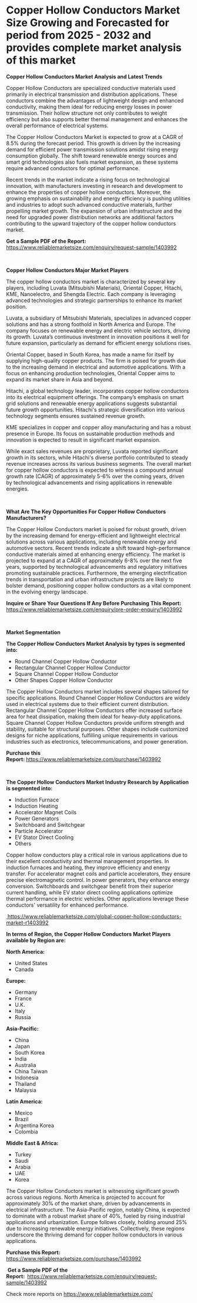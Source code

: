 <p><h1>Copper Hollow Conductors Market Size Growing and Forecasted for period from 2025 - 2032 and provides complete market analysis of this market</h1></p><p><strong>Copper Hollow Conductors Market Analysis and Latest Trends</strong></p>
<p><p>Copper Hollow Conductors are specialized conductive materials used primarily in electrical transmission and distribution applications. These conductors combine the advantages of lightweight design and enhanced conductivity, making them ideal for reducing energy losses in power transmission. Their hollow structure not only contributes to weight efficiency but also supports better thermal management and enhances the overall performance of electrical systems.</p><p>The Copper Hollow Conductors Market is expected to grow at a CAGR of 8.5% during the forecast period. This growth is driven by the increasing demand for efficient power transmission solutions amidst rising energy consumption globally. The shift toward renewable energy sources and smart grid technologies also fuels market expansion, as these systems require advanced conductors for optimal performance.</p><p>Recent trends in the market indicate a rising focus on technological innovation, with manufacturers investing in research and development to enhance the properties of copper hollow conductors. Moreover, the growing emphasis on sustainability and energy efficiency is pushing utilities and industries to adopt such advanced conductive materials, further propelling market growth. The expansion of urban infrastructure and the need for upgraded power distribution networks are additional factors contributing to the upward trajectory of the copper hollow conductors market.</p></p>
<p><strong>Get a Sample PDF of the Report:&nbsp;</strong> <a href="https://www.reliablemarketsize.com/enquiry/request-sample/1403992?utm_campaign=2747&utm_medium=2&utm_source=Github&utm_content=ia&utm_term=28032025&utm_id=copper-hollow-conductors">https://www.reliablemarketsize.com/enquiry/request-sample/1403992</a></p>
<p>&nbsp;</p>
<p><strong>Copper Hollow Conductors Major Market Players</strong></p>
<p><p>The copper hollow conductors market is characterized by several key players, including Luvata (Mitsubishi Materials), Oriental Copper, Hitachi, KME, Nanoelectro, and Shengda Electric. Each company is leveraging advanced technologies and strategic partnerships to enhance its market position.</p><p>Luvata, a subsidiary of Mitsubishi Materials, specializes in advanced copper solutions and has a strong foothold in North America and Europe. The company focuses on renewable energy and electric vehicle sectors, driving its growth. Luvata’s continuous investment in innovation positions it well for future expansion, particularly as demand for efficient energy solutions rises.</p><p>Oriental Copper, based in South Korea, has made a name for itself by supplying high-quality copper products. The firm is poised for growth due to the increasing demand in electrical and automotive applications. With a focus on enhancing production technologies, Oriental Copper aims to expand its market share in Asia and beyond.</p><p>Hitachi, a global technology leader, incorporates copper hollow conductors into its electrical equipment offerings. The company’s emphasis on smart grid solutions and renewable energy applications suggests substantial future growth opportunities. Hitachi's strategic diversification into various technology segments ensures sustained revenue growth.</p><p>KME specializes in copper and copper alloy manufacturing and has a robust presence in Europe. Its focus on sustainable production methods and innovation is expected to result in significant market expansion.</p><p>While exact sales revenues are proprietary, Luvata reported significant growth in its sectors, while Hitachi's diverse portfolio contributed to steady revenue increases across its various business segments. The overall market for copper hollow conductors is expected to witness a compound annual growth rate (CAGR) of approximately 5-6% over the coming years, driven by technological advancements and rising applications in renewable energies.</p></p>
<p>&nbsp;</p>
<p><strong>What Are The Key Opportunities For Copper Hollow Conductors Manufacturers?</strong></p>
<p><p>The Copper Hollow Conductors market is poised for robust growth, driven by the increasing demand for energy-efficient and lightweight electrical solutions across various applications, including renewable energy and automotive sectors. Recent trends indicate a shift toward high-performance conductive materials aimed at enhancing energy efficiency. The market is projected to expand at a CAGR of approximately 6-8% over the next five years, supported by technological advancements and regulatory initiatives promoting sustainable practices. Furthermore, the emerging electrification trends in transportation and urban infrastructure projects are likely to bolster demand, positioning copper hollow conductors as a vital component in the evolving energy landscape.</p></p>
<p><strong>Inquire or Share Your Questions If Any Before Purchasing This Report:</strong> <a href="https://www.reliablemarketsize.com/enquiry/pre-order-enquiry/1403992?utm_campaign=2747&utm_medium=2&utm_source=Github&utm_content=ia&utm_term=28032025&utm_id=copper-hollow-conductors">https://www.reliablemarketsize.com/enquiry/pre-order-enquiry/1403992</a></p>
<p>&nbsp;</p>
<p><strong>Market Segmentation</strong></p>
<p><strong>The Copper Hollow Conductors Market Analysis by types is segmented into:</strong></p>
<p><ul><li>Round Channel Copper Hollow Conductor</li><li>Rectangular Channel Copper Hollow Conductor</li><li>Square Channel Copper Hollow Conductor</li><li>Other Shapes Copper Hollow Conductor</li></ul></p>
<p><p>The Copper Hollow Conductors market includes several shapes tailored for specific applications. Round Channel Copper Hollow Conductors are widely used in electrical systems due to their efficient current distribution. Rectangular Channel Copper Hollow Conductors offer increased surface area for heat dissipation, making them ideal for heavy-duty applications. Square Channel Copper Hollow Conductors provide uniform strength and stability, suitable for structural purposes. Other shapes include customized designs for niche applications, fulfilling unique requirements in various industries such as electronics, telecommunications, and power generation.</p></p>
<p><strong>Purchase this Report:&nbsp;</strong><a href="https://www.reliablemarketsize.com/purchase/1403992?utm_campaign=2747&utm_medium=2&utm_source=Github&utm_content=ia&utm_term=28032025&utm_id=copper-hollow-conductors">https://www.reliablemarketsize.com/purchase/1403992</a></p>
<p>&nbsp;</p>
<p><strong>The Copper Hollow Conductors Market Industry Research by Application is segmented into:</strong></p>
<p><ul><li>Induction Furnace</li><li>Induction Heating</li><li>Accelerator Magnet Coils</li><li>Power Generators</li><li>Switchboard and Switchgear</li><li>Particle Accelerator</li><li>EV Stator Direct Cooling</li><li>Others</li></ul></p>
<p><p>Copper hollow conductors play a critical role in various applications due to their excellent conductivity and thermal management properties. In induction furnaces and heating, they improve efficiency and energy transfer. For accelerator magnet coils and particle accelerators, they ensure precise electromagnetic control. In power generators, they enhance energy conversion. Switchboards and switchgear benefit from their superior current handling, while EV stator direct cooling applications optimize thermal performance in electric vehicles. Other applications leverage these conductors' versatility for enhanced performance.</p></p>
<p><a href="https://www.reliablemarketsize.com/global-copper-hollow-conductors-market-r1403992?utm_campaign=2747&utm_medium=2&utm_source=Github&utm_content=ia&utm_term=28032025&utm_id=copper-hollow-conductors">&nbsp;https://www.reliablemarketsize.com/global-copper-hollow-conductors-market-r1403992</a></p>
<p><strong>In terms of Region, the Copper Hollow Conductors Market Players available by Region are:</strong></p>
<p>
    <p> <strong> North America: </strong>
        <ul>
            <li>United States</li>
            <li>Canada</li>
        </ul>
        </p> 
    <p> <strong> Europe: </strong>
        <ul>
            <li>Germany</li>
            <li>France</li>
            <li>U.K.</li>
            <li>Italy</li>
            <li>Russia</li>
        </ul>
        </p> 
    <p> <strong> Asia-Pacific: </strong>
        <ul>
            <li>China</li>
            <li>Japan</li>
            <li>South Korea</li>
            <li>India</li>
            <li>Australia</li>
            <li>China Taiwan</li>
            <li>Indonesia</li>
            <li>Thailand</li>
            <li>Malaysia</li>
        </ul>
        </p> 
    <p> <strong> Latin America: </strong>
        <ul>
            <li>Mexico</li>
            <li>Brazil</li>
            <li>Argentina Korea</li>
            <li>Colombia</li>
        </ul>
        </p> 
    <p> <strong> Middle East & Africa: </strong>
        <ul>
            <li>Turkey</li>
            <li>Saudi</li>
            <li>Arabia</li>
            <li>UAE</li>
            <li>Korea</li>
        </ul>
    </p>
    </p>
<p><p>The Copper Hollow Conductors market is witnessing significant growth across various regions. North America is projected to account for approximately 30% of the market share, driven by advancements in electrical infrastructure. The Asia-Pacific region, notably China, is expected to dominate with a robust market share of 40%, fueled by rising industrial applications and urbanization. Europe follows closely, holding around 25% due to increasing renewable energy initiatives. Collectively, these regions underscore the thriving demand for copper hollow conductors in various applications.</p></p>
<p><strong>Purchase this Report: </strong><a href="https://www.reliablemarketsize.com/purchase/1403992?utm_campaign=2747&utm_medium=2&utm_source=Github&utm_content=ia&utm_term=28032025&utm_id=copper-hollow-conductors">https://www.reliablemarketsize.com/purchase/1403992</a></p>
<p>&nbsp;<strong>Get a Sample PDF of the Report:&nbsp;&nbsp;</strong><a href="https://www.reliablemarketsize.com/enquiry/request-sample/1403992?utm_campaign=2747&utm_medium=2&utm_source=Github&utm_content=ia&utm_term=28032025&utm_id=copper-hollow-conductors">https://www.reliablemarketsize.com/enquiry/request-sample/1403992</a></p>
<p><strong></strong></p>
<p>Check more reports on <a href="https://www.reliablemarketsize.com/?utm_campaign=2747&utm_medium=2&utm_source=Github&utm_content=ia&utm_term=28032025&utm_id=copper-hollow-conductors">https://www.reliablemarketsize.com/</a></p>